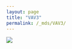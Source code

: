 ```yaml
---
layout: page
title: "VAV3"
permalink: /_mds/VAV3/
---
```


![](../../algns0/5HSAA118078_aln_report.png?raw=true)